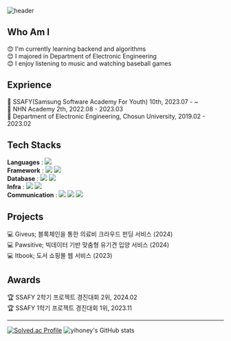 ![header](https://capsule-render.vercel.app/api?type=venom&color=6a9951&height=160&section=header&text=honeyi's%20github&fontSize=50)

## Who Am I
:blush: I'm currently learning backend and algorithms <br>
:blush: I majored in Department of Electronic Engineering <br>
:blush: I enjoy listening to music and watching baseball games <br>

## Exprience 
:speech_balloon: SSAFY(Samsung Software Academy For Youth) 10th, 2023.07 - ~ <br>
:speech_balloon: NHN Academy 2th, 2022.08 - 2023.03 <br>
:speech_balloon: Department of Electronic Engineering, Chosun University, 2019.02 - 2023.02 <br>

## Tech Stacks
**Languages** : <img src="https://img.shields.io/badge/Java-007396?style=flat-square&logo=Java&logoColor=white"/> <br>
**Framework** : <img src="https://img.shields.io/badge/Spring-6DB33F?style=flat-square&logo=spring&logoColor=white"/>
<img src="https://img.shields.io/badge/Hibernate-59666C?style=flat-square&logo=Hibernate&logoColor=white"/> <br>
**Database** :
<img src="https://img.shields.io/badge/MySQL-07405E?style=flat-square&logo=mysql&logoColor=white"/>
<img src="https://img.shields.io/badge/redis-%23DD0031.svg?style=flat-square&logo=redis&logoColor=white"/> <br>
**Infra** :
<img src="https://img.shields.io/badge/docker-%230db7ed.svg?style=flat-square&logo=docker&logoColor=white"/>
<img src="https://img.shields.io/badge/jenkins-%232C5263.svg?style=flat-square&logo=jenkins&logoColor=white"/> <br>
**Communication** : 
<img src="https://img.shields.io/badge/Jira-0052CC?style=flat-square&logo=Jira&logoColor=white"/>
<img src="https://img.shields.io/badge/Jira-0052CC?style=flat-square&logo=jirasoftware&logoColor=white"/>
<img src="https://img.shields.io/badge/Notion-000000?style=flat-square&logo=notion&logoColor=white"/>


## Projects
:computer: Giveus; 블록체인을 통한 의료비 크라우드 펀딩 서비스 (2024) <br>
:computer: Pawsitive; 빅데이터 기반 맞춤형 유기견 입양 서비스 (2024) <br>
:computer: Itbook; 도서 쇼핑몰 웹 서비스 (2023) <br>

## Awards
:trophy: SSAFY 2학기 프로젝트 경진대회 2위, 2024.02 <br>
:trophy: SSAFY 1학기 프로젝트 경진대회 1위, 2023.11 <br>

<hr>

[![Solved.ac Profile](http://mazassumnida.wtf/api/generate_badge?boj=leehoney)](https://solved.ac/leehoney) ![yihoney's GitHub stats](https://github-readme-stats.vercel.app/api?username=yihoney&show_icons=true&theme=dark)

